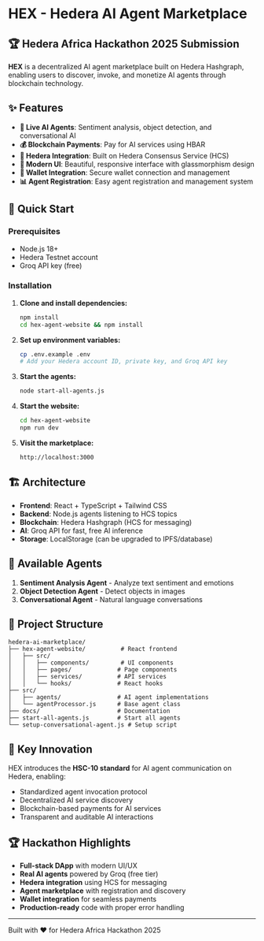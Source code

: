 # HEX - Hedera AI Agent Marketplace

## 🏆 Hedera Africa Hackathon 2025 Submission

**HEX** is a decentralized AI agent marketplace built on Hedera Hashgraph, enabling users to discover, invoke, and monetize AI agents through blockchain technology.

## ✨ Features

- **🤖 Live AI Agents**: Sentiment analysis, object detection, and conversational AI
- **💰 Blockchain Payments**: Pay for AI services using HBAR
- **🔗 Hedera Integration**: Built on Hedera Consensus Service (HCS)
- **🎨 Modern UI**: Beautiful, responsive interface with glassmorphism design
- **🔐 Wallet Integration**: Secure wallet connection and management
- **📊 Agent Registration**: Easy agent registration and management system

## 🚀 Quick Start

### Prerequisites
- Node.js 18+
- Hedera Testnet account
- Groq API key (free)

### Installation

1. **Clone and install dependencies:**
   ```bash
   npm install
   cd hex-agent-website && npm install
   ```

2. **Set up environment variables:**
   ```bash
   cp .env.example .env
   # Add your Hedera account ID, private key, and Groq API key
   ```

3. **Start the agents:**
   ```bash
   node start-all-agents.js
   ```

4. **Start the website:**
   ```bash
   cd hex-agent-website
   npm run dev
   ```

5. **Visit the marketplace:**
   ```
   http://localhost:3000
   ```

## 🏗️ Architecture

- **Frontend**: React + TypeScript + Tailwind CSS
- **Backend**: Node.js agents listening to HCS topics
- **Blockchain**: Hedera Hashgraph (HCS for messaging)
- **AI**: Groq API for fast, free AI inference
- **Storage**: LocalStorage (can be upgraded to IPFS/database)

## 🤖 Available Agents

1. **Sentiment Analysis Agent** - Analyze text sentiment and emotions
2. **Object Detection Agent** - Detect objects in images
3. **Conversational Agent** - Natural language conversations

## 📁 Project Structure

```
hedera-ai-marketplace/
├── hex-agent-website/          # React frontend
│   ├── src/
│   │   ├── components/         # UI components
│   │   ├── pages/             # Page components
│   │   ├── services/          # API services
│   │   └── hooks/             # React hooks
├── src/
│   ├── agents/                # AI agent implementations
│   └── agentProcessor.js      # Base agent class
├── docs/                      # Documentation
├── start-all-agents.js        # Start all agents
└── setup-conversational-agent.js # Setup script
```

## 🎯 Key Innovation

HEX introduces the **HSC-10 standard** for AI agent communication on Hedera, enabling:
- Standardized agent invocation protocol
- Decentralized AI service discovery
- Blockchain-based payments for AI services
- Transparent and auditable AI interactions

## 🏆 Hackathon Highlights

- **Full-stack DApp** with modern UI/UX
- **Real AI agents** powered by Groq (free tier)
- **Hedera integration** using HCS for messaging
- **Agent marketplace** with registration and discovery
- **Wallet integration** for seamless payments
- **Production-ready** code with proper error handling

---

Built with ❤️ for Hedera Africa Hackathon 2025
